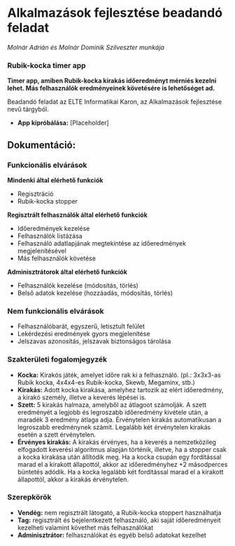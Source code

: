 # Alkalmazások fejlesztése beadandó feladat
*Molnár Adrián és Molnár Dominik Szilveszter munkája*
### Rubik-kocka timer app

**Timer app, amiben Rubik-kocka kirakás időeredményt mérniés kezelni lehet.
Más felhasználók eredményeinek követésére is lehetőséget ad.**

Beadandó feladat az ELTE Informatikai Karon, az Alkalmazások fejlesztése nevű tárgyból.

* **App kipróbálása:** [Placeholder]

## Dokumentáció:
### Funkcionális elvárások
    
**Mindenki által elérhető funkciók**
- Regisztráció
- Rubik-kocka stopper

**Regisztrált felhasználók által elérhető funkciók**
- Időeredmények kezelése
- Felhasználók listázása
- Felhasználó adatlapjának megtekintése az időeredmények megjelenítésével
- Más felhasználók követése 

**Adminisztrátorok által elérhető funkciók**
- Felhasználók kezelése (módosítás, törlés)
- Belső adatok kezelése (hozzáadás, módosítás, törlés)

### Nem funkcionális elvárások

- Felhasználóbarát, egyszerű, letisztult felület
- Lekérdezési eredmények gyors megjelenítése
- Jelszavas azonosítás, jelszavak biztonságos tárolása

### Szakterületi fogalomjegyzék

- **Kocka:** Kirakós játék, amelyet időre rak ki a felhasználó. (pl.: 3x3x3-as Rubik kocka, 4x4x4-es Rubik-kocka, Skewb, Megaminx, stb.)
- **Kirakás:** Adott kocka kirakása, amelyhez tartozik az elért időeredmény, a kirakó személy, illetve a keverés lépései is.
- **Szett:** 5 kirakás halmaza, amelyből az átlagoot számolják. A szett eredményét a legjobb és legroszabb időeredmény kivétele után, a maradék 3 eredmény átlaga adja. Érvénytelen kirakás automatikusan a legroszabb eredménynek számít. Legalább két érvénytelen kirakás esetén a szett érvénytelen.
- **Érvényes kirakás:** A kirakás érvényes, ha a keverés a nemzetközileg elfogadott keverési algoritmus alapján történik, illetve, ha a stopper csak a kocka kirakása után állítódik meg. Ha a kocka csupán egy fordítással marad el a kirakott állapottól, akkor az időeredményhez +2 másodperces büntetés adódik. Ha a kocka legalább két fordítással marad el a kirakott állapottól, akkor a kirakás érvénytelen.

### Szerepkörök

- **Vendég:** nem regisztrált látogató, a Rubik-kocka stoppert használhatja
- **Tag:** regisztrált és bejelentkezett felhasználó, aki saját időeredményeit kezelheti valamint követhet más felhasználókat
- **Adminisztrátor:** felhasználókat és egyéb belső adatokat kezelhet




